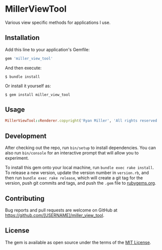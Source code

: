 # MillerViewTool

Various view specific methods for applications I use.

## Installation

Add this line to your application's Gemfile:

```ruby
gem 'miller_view_tool'
```

And then execute:

    $ bundle install

Or install it yourself as:

    $ gem install miller_view_tool

## Usage

```ruby
MillerViewTool::Renderer.copyright('Ryan Miller', 'All rights reserved'
```

## Development

After checking out the repo, run `bin/setup` to install dependencies. You can also run `bin/console` for an interactive prompt that will allow you to experiment.

To install this gem onto your local machine, run `bundle exec rake install`. To release a new version, update the version number in `version.rb`, and then run `bundle exec rake release`, which will create a git tag for the version, push git commits and tags, and push the `.gem` file to [rubygems.org](https://rubygems.org).

## Contributing

Bug reports and pull requests are welcome on GitHub at https://github.com/[USERNAME]/miller_view_tool.


## License

The gem is available as open source under the terms of the [MIT License](https://opensource.org/licenses/MIT).
